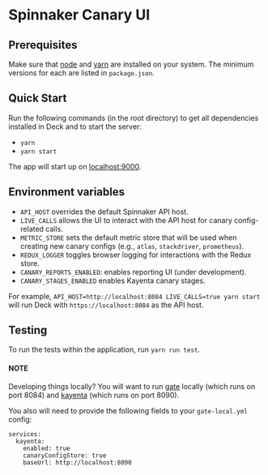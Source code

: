 # Spinnaker Canary UI

## Prerequisites

Make sure that [node](http://nodejs.org/download/) and [yarn](https://yarnpkg.com/en/docs/install) are installed on your
system. The minimum versions for each are listed in `package.json`.

## Quick Start

Run the following commands (in the root directory) to get all dependencies installed in Deck and to start the server:

* `yarn`
* `yarn start`

The app will start up on [localhost:9000](localhost:9000).

## Environment variables

* `API_HOST` overrides the default Spinnaker API host.
* `LIVE_CALLS` allows the UI to interact with the API host for canary config-related calls.
* `METRIC_STORE` sets the default metric store that will be used when creating
   new canary configs (e.g., `atlas`, `stackdriver`, `prometheus`).
* `REDUX_LOGGER` toggles browser logging for interactions with the Redux store.
* `CANARY_REPORTS_ENABLED`: enables reporting UI (under development).
* `CANARY_STAGES_ENABLED` enables Kayenta canary stages.

For example, `API_HOST=http://localhost:8084 LIVE_CALLS=true yarn start` will run Deck 
with `https://localhost:8084` as the API host.

## Testing

To run the tests within the application, run `yarn run test`.

#### NOTE
Developing things locally? You will want to run [gate](https://github.com/spinnaker/gate) 
locally (which runs on port 8084) and [kayenta](https://github.com/Netflix-Skunkworks) (which runs on port 8090).


You also will need to provide the following fields to your `gate-local.yml` config:

```
services:
  kayenta:
    enabled: true
    canaryConfigStore: true
    baseUrl: http://localhost:8090
```
